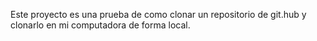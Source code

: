 Este proyecto es una prueba de como clonar un repositorio de git.hub y clonarlo en mi computadora de forma local.